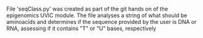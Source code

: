 File 'seqClass.py' was created as part of the git hands on of the epigenomics UVIC module. The file analyses a string of what should be aminoacids and determines if the sequence provided by the user is DNA or RNA, assessing if it contains "T" or "U" bases, respectively

